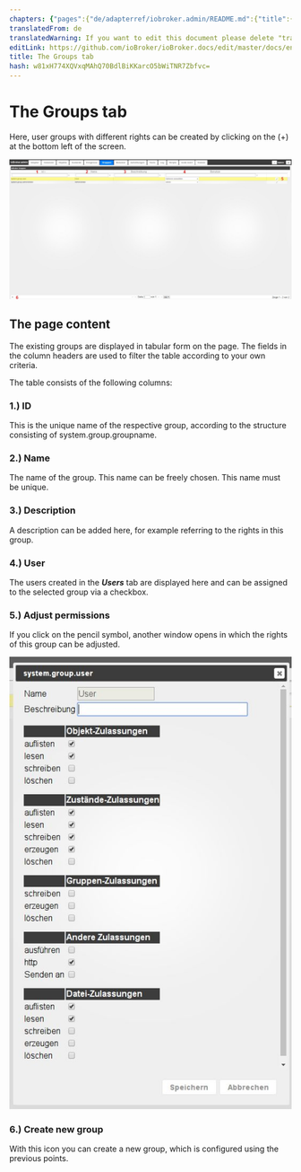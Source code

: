 ```yaml
---
chapters: {"pages":{"de/adapterref/iobroker.admin/README.md":{"title":{"de":"no title"},"content":"de/adapterref/iobroker.admin/README.md"},"de/adapterref/iobroker.admin/admin/tab-adapters.md":{"title":{"de":"Der Reiter Adapter"},"content":"de/adapterref/iobroker.admin/admin/tab-adapters.md"},"de/adapterref/iobroker.admin/admin/tab-instances.md":{"title":{"de":"Der Reiter Instanzen"},"content":"de/adapterref/iobroker.admin/admin/tab-instances.md"},"de/adapterref/iobroker.admin/admin/tab-objects.md":{"title":{"de":"Der Reiter Objekte"},"content":"de/adapterref/iobroker.admin/admin/tab-objects.md"},"de/adapterref/iobroker.admin/admin/tab-states.md":{"title":{"de":"Der Reiter Zustände"},"content":"de/adapterref/iobroker.admin/admin/tab-states.md"},"de/adapterref/iobroker.admin/admin/tab-groups.md":{"title":{"de":"Der Reiter Gruppen"},"content":"de/adapterref/iobroker.admin/admin/tab-groups.md"},"de/adapterref/iobroker.admin/admin/tab-users.md":{"title":{"de":"Der Reiter Benutzer"},"content":"de/adapterref/iobroker.admin/admin/tab-users.md"},"de/adapterref/iobroker.admin/admin/tab-events.md":{"title":{"de":"Der Reiter Ereignisse"},"content":"de/adapterref/iobroker.admin/admin/tab-events.md"},"de/adapterref/iobroker.admin/admin/tab-hosts.md":{"title":{"de":"Der Reiter Hosts"},"content":"de/adapterref/iobroker.admin/admin/tab-hosts.md"},"de/adapterref/iobroker.admin/admin/tab-enums.md":{"title":{"de":"Der Reiter Aufzählungen"},"content":"de/adapterref/iobroker.admin/admin/tab-enums.md"},"de/adapterref/iobroker.admin/admin/tab-log.md":{"title":{"de":"Der Reiter Log"},"content":"de/adapterref/iobroker.admin/admin/tab-log.md"},"de/adapterref/iobroker.admin/admin/tab-system.md":{"title":{"de":"Die Systemeinstellungen"},"content":"de/adapterref/iobroker.admin/admin/tab-system.md"}}}
translatedFrom: de
translatedWarning: If you want to edit this document please delete "translatedFrom" field, elsewise this document will be translated automatically again
editLink: https://github.com/ioBroker/ioBroker.docs/edit/master/docs/en/adapterref/iobroker.admin/tab-groups.md
title: The Groups tab
hash: w81xH774XQVxqMAhQ70BdlBiKKarcO5bWiTNR7Zbfvc=
---
```

# The Groups tab
Here, user groups with different rights can be created by clicking on the (+) at the bottom left of the screen.

![iobroker_adapter_admin_user_02](../../../de/adapterref/iobroker.admin/img/tab-groups_admin_User_02.jpg)

## The page content
The existing groups are displayed in tabular form on the page. The fields in the column headers are used to filter the table according to your own criteria.

The table consists of the following columns:

### **1.) ID**
This is the unique name of the respective group, according to the structure consisting of system.group.groupname.

### **2.) Name**
The name of the group. This name can be freely chosen. This name must be unique.

### **3.) Description**
A description can be added here, for example referring to the rights in this group.

### **4.) User**
The users created in the **_Users_** tab are displayed here and can be assigned to the selected group via a checkbox.

### **5.) Adjust permissions**
If you click on the pencil symbol, another window opens in which the rights of this group can be adjusted.

![iobroker_adapter_admin_user_rechte_01](../../../de/adapterref/iobroker.admin/img/tab-groups_User_Rechte_01.jpg)

### **6.) Create new group**
With this icon you can create a new group, which is configured using the previous points.